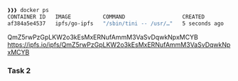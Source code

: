 ```bash
❱❱❱ docker ps
CONTAINER ID   IMAGE          COMMAND                  CREATED         STATUS                            PORTS                                                                                        NAMES
af384a5e4537   ipfs/go-ipfs   "/sbin/tini -- /usr/…"   5 seconds ago   Up 5 seconds (health: starting)   0.0.0.0:4001->4001/tcp, 0.0.0.0:5001->5001/tcp, 4001/udp, 0.0.0.0:8080->8080/tcp, 8081/tcp   ipfs_host
```


QmZ5rwPzGpLKW2o3kEsMxERNufAmmM3VaSvDqwkNpxMCYB
https://ipfs.io/ipfs/QmZ5rwPzGpLKW2o3kEsMxERNufAmmM3VaSvDqwkNpxMCYB


### Task 2